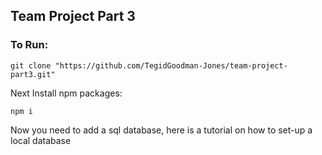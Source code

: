 ## Team Project Part 3

### To Run:

```
git clone "https://github.com/TegidGoodman-Jones/team-project-part3.git"
```

Next Install npm packages:
```
npm i
```

Now you need to add a sql database, here is a tutorial on how to set-up a local database